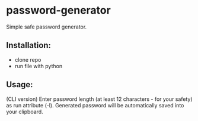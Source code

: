 # password-generator

Simple safe password generator.

## Installation:
- clone repo
- run file with python

## Usage:
(CLI version)
Enter password length (at least 12 characters - for your safety) as run attribute (-l). 
Generated password will be automatically saved into your clipboard.
